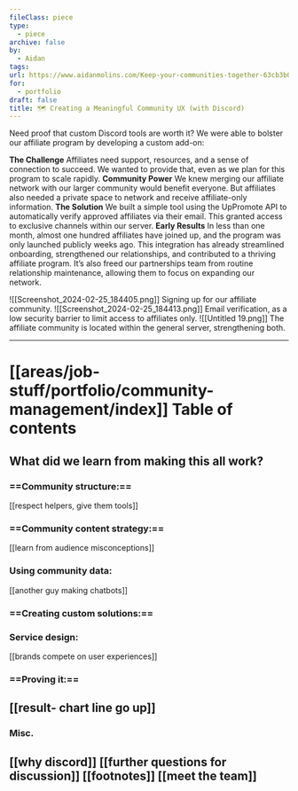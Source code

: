 ```yaml
---
fileClass: piece
type:
  - piece
archive: false
by:
  - Aidan
tags: 
url: https://www.aidanmolins.com/Keep-your-communities-together-63cb3b093d8e4e978be045be845ae4e6
for:
  - portfolio
draft: false
title: 🗺️ Creating a Meaningful Community UX (with Discord)
---
```

Need proof that custom Discord tools are worth it? We were able to bolster our affiliate program by developing a custom add-on:

**The Challenge**
Affiliates need support, resources, and a sense of connection to succeed. We wanted to provide that, even as we plan for this program to scale rapidly.
**Community Power**
We knew merging our affiliate network with our larger community would benefit everyone. But affiliates also needed a private space to network and receive affiliate-only information.
**The Solution**
We built a simple tool using the UpPromote API to automatically verify approved affiliates via their email. This granted access to exclusive channels within our server.
**Early Results**
In less than one month, almost one hundred affiliates have joined up, and the program was only launched publicly weeks ago.
This integration has already streamlined onboarding, strengthened our relationships, and contributed to a thriving affiliate program.
It’s also freed our partnerships team from routine relationship maintenance, allowing them to focus on expanding our network.
  
![[Screenshot_2024-02-25_184405.png]]
Signing up for our affiliate community.
![[Screenshot_2024-02-25_184413.png]]
Email verification, as a low security barrier to limit access to affiliates only.
![[Untitled 19.png]]
The affiliate community is located within the general server, strengthening both.
  
---
# [[areas/job-stuff/portfolio/community-management/index]] Table of contents
## **What did we learn from making this all work?**
### ==Community structure:==
[[respect helpers, give them tools]]
### ==Community content strategy:==
[[learn from audience misconceptions]]
### Using community data:
[[another guy making chatbots]]
### ==Creating custom solutions:==
### Service design:
[[brands compete on user experiences]]
### ==Proving it:==
[[result- chart line go up]]
---
### Misc.
[[why discord]]
[[further questions for discussion]]
[[footnotes]]
[[meet the team]]
---